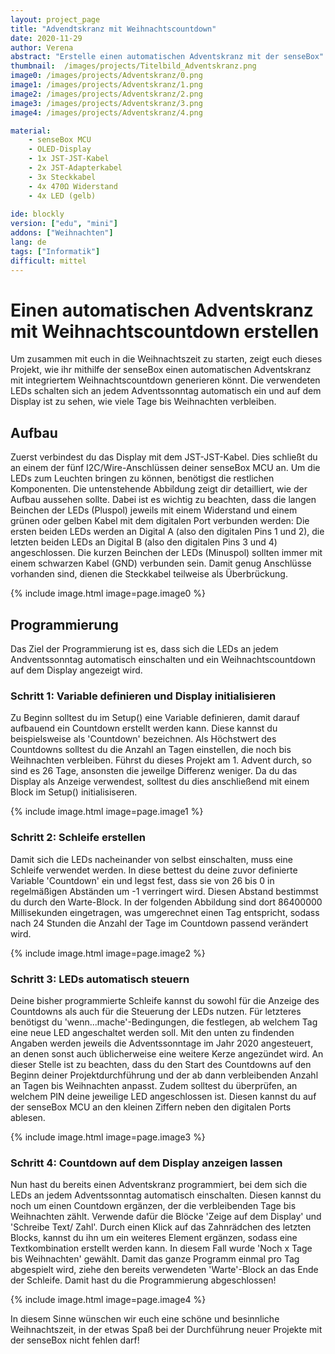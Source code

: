 ```yaml
---
layout: project_page
title: "Advendtskranz mit Weihnachtscountdown"
date: 2020-11-29
author: Verena
abstract: "Erstelle einen automatischen Adventskranz mit der senseBox"
thumbnail:  /images/projects/Titelbild_Adventskranz.png
image0: /images/projects/Adventskranz/0.png
image1: /images/projects/Adventskranz/1.png
image2: /images/projects/Adventskranz/2.png
image3: /images/projects/Adventskranz/3.png
image4: /images/projects/Adventskranz/4.png

material:
    - senseBox MCU
    - OLED-Display
    - 1x JST-JST-Kabel
    - 2x JST-Adapterkabel
    - 3x Steckkabel
    - 4x 470Ω Widerstand
    - 4x LED (gelb)
    
ide: blockly
version: ["edu", "mini"]   
addons: ["Weihnachten"] 
lang: de
tags: ["Informatik"]
difficult: mittel
---
```

<head><title>Advendtskranz mit Weihnachtscountdown</title></head>

# Einen automatischen Adventskranz mit Weihnachtscountdown erstellen
Um zusammen mit euch in die Weihnachtszeit zu starten, zeigt euch dieses Projekt, wie ihr mithilfe der senseBox einen automatischen Adventskranz mit integriertem Weihnachtscountdown generieren könnt. Die verwendeten LEDs schalten sich an jedem Adventssonntag automatisch ein und auf dem Display ist zu sehen, wie viele Tage bis Weihnachten verbleiben. 

## Aufbau
Zuerst verbindest du das Display mit dem JST-JST-Kabel. Dies schließt du an einem der fünf I2C/Wire-Anschlüssen deiner senseBox MCU an. Um die LEDs zum Leuchten bringen zu können, benötigst die restlichen Komponenten. Die untenstehende Abbildung zeigt dir detailliert, wie der Aufbau aussehen sollte. Dabei ist es wichtig zu beachten, dass die langen Beinchen der LEDs (Pluspol) jeweils mit einem Widerstand und einem grünen oder gelben Kabel mit dem digitalen Port verbunden werden: Die ersten beiden LEDs werden an Digital A (also den digitalen Pins 1 und 2), die letzten beiden LEDs an Digital B (also den digitalen Pins 3 und 4) angeschlossen. Die kurzen Beinchen der LEDs (Minuspol) sollten immer mit einem schwarzen Kabel (GND) verbunden sein. Damit genug Anschlüsse vorhanden sind, dienen die Steckkabel teilweise als Überbrückung.

{% include image.html image=page.image0 %}

## Programmierung

Das Ziel der Programmierung ist es, dass sich die LEDs an jedem Andventssonntag automatisch einschalten und ein Weihnachtscountdown auf dem Display angezeigt wird.

### Schritt 1: Variable definieren und Display initialisieren
Zu Beginn solltest du im Setup() eine Variable definieren, damit darauf aufbauend ein Countdown erstellt werden kann. Diese kannst du beispielsweise als 'Countdown' bezeichnen. Als Höchstwert des Countdowns solltest du die Anzahl an Tagen einstellen, die noch bis Weihnachten verbleiben. Führst du dieses Projekt am 1. Advent durch, so sind es 26 Tage, ansonsten die jeweilge Differenz weniger. Da du das Display als Anzeige verwendest, solltest du dies anschließend mit einem Block im Setup() initialisiseren. 

{% include image.html image=page.image1 %}

### Schritt 2: Schleife erstellen

Damit sich die LEDs nacheinander von selbst einschalten, muss eine Schleife verwendet werden. In diese bettest du deine zuvor definierte Variable 'Countdown' ein und legst fest, dass sie von 26 bis 0 in regelmäßigen Abständen um -1 verringert wird. Diesen Abstand bestimmst du durch den Warte-Block. In der folgenden Abbildung sind dort 86400000 Millisekunden eingetragen, was umgerechnet einen Tag entspricht, sodass nach 24 Stunden die Anzahl der Tage im Countdown passend verändert wird.  

{% include image.html image=page.image2 %}

### Schritt 3: LEDs automatisch steuern
Deine bisher programmierte Schleife kannst du sowohl für die Anzeige des Countdowns als auch für die Steuerung der LEDs nutzen. Für letzteres benötigst du 'wenn...mache'-Bedingungen, die festlegen, ab welchem Tag eine neue LED angeschaltet werden soll. Mit den unten zu findenden Angaben werden jeweils die Adventssonntage im Jahr 2020 angesteuert, an denen sonst auch üblicherweise eine weitere Kerze angezündet wird. An dieser Stelle ist zu beachten, dass du den Start des Countdowns auf den Beginn deiner Projektdurchführung und der ab dann verbleibenden Anzahl an Tagen bis Weihnachten anpasst. Zudem solltest du überprüfen, an welchem PIN deine jeweilige LED angeschlossen ist. Diesen kannst du auf der senseBox MCU an den kleinen Ziffern neben den digitalen Ports ablesen. 

{% include image.html image=page.image3 %}

### Schritt 4: Countdown auf dem Display anzeigen lassen
Nun hast du bereits einen Adventskranz programmiert, bei dem sich die LEDs an jedem Adventssonntag automatisch einschalten. Diesen kannst du noch um einen Countdown ergänzen, der die verbleibenden Tage bis Weihnachten zählt. Verwende dafür die Blöcke 'Zeige auf dem Display' und 'Schreibe Text/ Zahl'. Durch einen Klick auf das Zahnrädchen des letzten Blocks, kannst du ihn um ein weiteres Element ergänzen, sodass eine Textkombination erstellt werden kann. In diesem Fall wurde 'Noch x Tage bis Weihnachten' gewählt. Damit das ganze Programm einmal pro Tag abgespielt wird, ziehe den bereits verwendeten 'Warte'-Block an das Ende der Schleife. Damit hast du die Programmierung abgeschlossen!

{% include image.html image=page.image4 %}

In diesem Sinne wünschen wir euch eine schöne und besinnliche Weihnachtszeit, in der etwas Spaß bei der Durchführung neuer Projekte mit der senseBox nicht fehlen darf!  